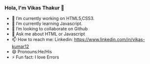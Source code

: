 ### Hola, I'm Vikas Thakur 👋

- 🔭 I’m currently working on HTML5,CSS3.
- 🌱 I’m currently learning Javascript.
- 👯 I’m looking to collaborate on Github
- 💬 Ask me about HTML or Javascript
- 📫 How to reach me: Linkedin: https://www.linkedin.com/in/vikas-kumar12
- 😄 Pronouns:He/His
- ⚡ Fun fact: I love Errors
